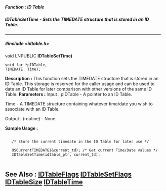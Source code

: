 ##### Function : ID Table
##### IDTableSetTime - Sets the TIMEDATE structure that is stored in an ID Table.
---
##### #include <idtable.h>
void LNPUBLIC **IDTableSetTime(**

	void far *pIDTable,
	TIMEDATE  Time);
**Description :**
This function sets the TIMEDATE structure that is stored in an ID Table.  This 
storage is reserved for the caller usage and can be used to date an ID Table 
for later comparison with other versions of the same ID Table.
**Parameters :**
Input :
pIDTable  -  A pointer to an ID Table.

Time  -  A TIMEDATE structure containing whatever time/date you wish to associate with an ID Table.

Output :
(routine)  -  None.


**Sample Usage :**
```

   /* Store the current timedate in the ID Table for later use */

   OSCurrentTIMEDATE(&current_td); /* Get current Time/Date values */
   IDTableSetTime(idtable_ptr, current_td);
      

```
**See Also :**
[IDTableFlags](D:/md_files/IDTableFlags.md)
[IDTableSetFlags](D:/md_files/IDTableSetFlags.md)
[IDTableSize](D:/md_files/IDTableSize.md)
[IDTableTime](D:/md_files/IDTableTime.md)
---
